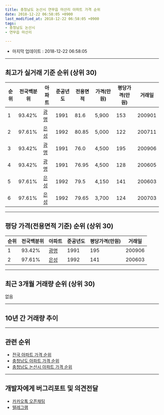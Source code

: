 ```yaml
---
title: 충청남도 논산시 연무읍 마산리 아파트 가격 순위
date: 2018-12-22 06:58:05 +0900
last_modified_at: 2018-12-22 06:58:05 +0900
tags:
- 충청남도 논산시
- 연무읍 마산리

---
```


* 마지막 업데이트 : 2018-12-22 06:58:05

---

## 최고가 실거래 기준 순위 (상위 30)


|순위|전국백분위|아파트|준공년도|전용면적|가격(만원)|평당가격(만원)|거래일|
|---|---|---|---|---|---|---|---|
|1|93.42%|[광명](https://search.naver.com/search.naver?query=%EC%B6%A9%EC%B2%AD%EB%82%A8%EB%8F%84+%EB%85%BC%EC%82%B0%EC%8B%9C+%EC%97%B0%EB%AC%B4%EC%9D%8D+%EB%A7%88%EC%82%B0%EB%A6%AC+%EA%B4%91%EB%AA%85)|1991|81.6|5,900|153|200901|
|2|97.61%|[은성](https://search.naver.com/search.naver?query=%EC%B6%A9%EC%B2%AD%EB%82%A8%EB%8F%84+%EB%85%BC%EC%82%B0%EC%8B%9C+%EC%97%B0%EB%AC%B4%EC%9D%8D+%EB%A7%88%EC%82%B0%EB%A6%AC+%EC%9D%80%EC%84%B1)|1992|80.85|5,000|122|200711|
|3|93.42%|[광명](https://search.naver.com/search.naver?query=%EC%B6%A9%EC%B2%AD%EB%82%A8%EB%8F%84+%EB%85%BC%EC%82%B0%EC%8B%9C+%EC%97%B0%EB%AC%B4%EC%9D%8D+%EB%A7%88%EC%82%B0%EB%A6%AC+%EA%B4%91%EB%AA%85)|1991|76.0|4,500|195|200906|
|4|93.42%|[광명](https://search.naver.com/search.naver?query=%EC%B6%A9%EC%B2%AD%EB%82%A8%EB%8F%84+%EB%85%BC%EC%82%B0%EC%8B%9C+%EC%97%B0%EB%AC%B4%EC%9D%8D+%EB%A7%88%EC%82%B0%EB%A6%AC+%EA%B4%91%EB%AA%85)|1991|76.95|4,500|128|200605|
|5|97.61%|[은성](https://search.naver.com/search.naver?query=%EC%B6%A9%EC%B2%AD%EB%82%A8%EB%8F%84+%EB%85%BC%EC%82%B0%EC%8B%9C+%EC%97%B0%EB%AC%B4%EC%9D%8D+%EB%A7%88%EC%82%B0%EB%A6%AC+%EC%9D%80%EC%84%B1)|1992|79.5|4,150|141|200603|
|6|97.61%|[은성](https://search.naver.com/search.naver?query=%EC%B6%A9%EC%B2%AD%EB%82%A8%EB%8F%84+%EB%85%BC%EC%82%B0%EC%8B%9C+%EC%97%B0%EB%AC%B4%EC%9D%8D+%EB%A7%88%EC%82%B0%EB%A6%AC+%EC%9D%80%EC%84%B1)|1992|79.65|3,700|124|200703|


---

## 평당 가격(전용면적 기준) 순위 (상위 30)


|순위|전국백분위|아파트|준공년도|평당가격(만원)|거래일|
|---|---|---|---|---|---|
|1|93.42%|[광명](https://search.naver.com/search.naver?query=%EC%B6%A9%EC%B2%AD%EB%82%A8%EB%8F%84+%EB%85%BC%EC%82%B0%EC%8B%9C+%EC%97%B0%EB%AC%B4%EC%9D%8D+%EB%A7%88%EC%82%B0%EB%A6%AC+%EA%B4%91%EB%AA%85)|1991|195|200906|
|2|97.61%|[은성](https://search.naver.com/search.naver?query=%EC%B6%A9%EC%B2%AD%EB%82%A8%EB%8F%84+%EB%85%BC%EC%82%B0%EC%8B%9C+%EC%97%B0%EB%AC%B4%EC%9D%8D+%EB%A7%88%EC%82%B0%EB%A6%AC+%EC%9D%80%EC%84%B1)|1992|141|200603|


---

## 최근 3개월 거래량 순위 (상위 30)

없음

---

## 10년 간 거래량 추이


<div style="width:100%;">
    <canvas id="deal_progress" height="250"></canvas>
</div>

<script>
new Chart(document.getElementById("deal_progress"), {
    type: 'line',
    data: {
        labels: ['200812','200901','200902','200903','200904','200905','200906','200907','200908','200909','200910','200911','200912','201001','201002','201003','201004','201005','201006','201007','201008','201009','201010','201011','201012','201101','201102','201103','201104','201105','201106','201107','201108','201109','201110','201111','201112','201201','201202','201203','201204','201205','201206','201207','201208','201209','201210','201211','201212','201301','201302','201303','201304','201305','201306','201307','201308','201309','201310','201311','201312','201401','201402','201403','201404','201405','201406','201407','201408','201409','201410','201411','201412','201501','201502','201503','201504','201505','201506','201507','201508','201509','201510','201511','201512','201601','201602','201603','201604','201605','201606','201607','201608','201609','201610','201611','201612','201701','201702','201703','201704','201705','201706','201707','201708','201709','201710','201711','201712','201801','201802','201803','201804','201805','201806','201807','201808','201809','201810','201811','201812'],
        datasets: [{
            label: '실거래 수',
            pointRadius: 1,
            data: [0, 2, 0, 0, 0, 0, 1, 0, 1, 0, 0, 0, 0, 0, 0, 0, 0, 0, 0, 0, 0, 0, 0, 0, 1, 0, 0, 0, 0, 0, 0, 1, 0, 0, 0, 0, 0, 0, 2, 0, 0, 0, 1, 0, 0, 0, 0, 1, 0, 0, 0, 0, 1, 0, 0, 0, 0, 0, 0, 0, 0, 0, 0, 0, 0, 0, 0, 0, 0, 0, 0, 0, 0, 1, 0, 0, 0, 0, 0, 0, 0, 0, 0, 0, 0, 0, 0, 0, 0, 0, 0, 0, 0, 0, 0, 0, 0, 0, 0, 0, 0, 0, 0, 0, 1, 1, 0, 0, 0, 0, 0, 0, 0, 0, 0, 0, 0, 0, 0, 0, 0],
            borderColor: "rgba(255, 201, 14, 1)",
            backgroundColor: "rgba(255, 201, 14, 0.5)",
            fill: true,
        }]
    },
    options: {
        responsive: true,
        title: {
            display: true,
            text: '10년간 거래량 추이'
        },
        tooltips: {
            mode: 'index',
            intersect: false,
        },
        hover: {
            mode: 'nearest',
            intersect: true
        },
        scales: {
            xAxes: [{
                display: true,
                scaleLabel: {
                    display: true,
                    labelString: '년/월'
                }
            }],
            yAxes: [{
                display: true,
                ticks: {
                    suggestedMin: 0,
                },
                scaleLabel: {
                    display: true,
                    labelString: '실거래 수'
                }
            }]
        }
    }
});

</script>


---

## 관련 순위

- [전국 아파트 가격 순위](https://inasie.github.io/apt-ranking/전국)
- [충청남도 아파트 가격 순위](https://inasie.github.io/apt-ranking/충청남도)
- [충청남도 논산시 아파트 가격 순위](https://inasie.github.io/apt-ranking/충청남도-논산시)


---

## 개발자에게 버그리포트 및 의견전달

- [카카오톡 오픈채팅](https://open.kakao.com/o/gLJUAP4)
- [텔레그램](https://t.me/inasie)

